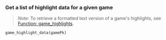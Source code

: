 ### Get a list of highlight data for a given game

> *Note*: To retrieve a formatted text version of a game's highlights, see [Function: game_highlights](https://github.com/toddrob99/MLB-StatsAPI/wiki/Function:-game_highlights).

`game_highlight_data(gamePk)`

